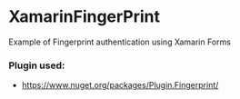 # XamarinFingerPrint
Example of Fingerprint authentication using Xamarin Forms

### Plugin used:
* https://www.nuget.org/packages/Plugin.Fingerprint/
